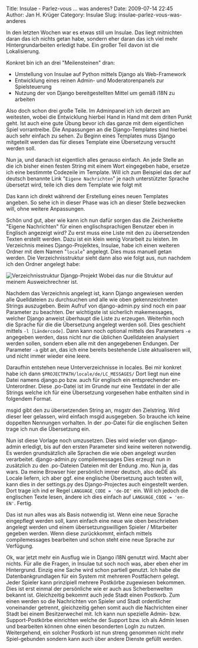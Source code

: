 Title: Insulae - Parlez-vous ... was anderes?
Date: 2009-07-14 22:45
Author: Jan H. Krüger
Category: Insulae
Slug: insulae-parlez-vous-was-anderes

In den letzten Wochen war es etwas still um Insulae. Das liegt
mitnichten daran das ich nichts getan habe, sondern eher daran das ich
viel mehr Hintergrundarbeiten erledigt habe. Ein großer Teil davon ist
die Lokalisierung.

Konkret bin ich an drei "Meilensteinen" dran:

-   Umstellung von Insulae auf Python mittels Django als Web-Framework
-   Entwicklung eines reinen Admin- und Moderatorenpanels zur
    Spielsteuerung
-   Nutzung der von Django bereitgestellten Mittel um gemäß i18N zu
    arbeiten

<p>

Also doch schon drei große Teile. Im Adminpanel ich ich derzeit am
weitesten, wobei die Entwicklung hierbei Hand in Hand mit dem driten
Punkt geht. Ist auch eine gute Übung bevor ich das ganze mit dem
eigentlichen Spiel vorrantreibe. Die Anpassungen an die Django-Templates
sind hierbei auch sehr einfach zu sehen. Zu Beginn eines Templates muss
Django mitgeteilt werden das für dieses Template eine Übersetzung
versucht werden soll.
<p>


Nun ja, und danach ist eigentlich alles genauso einfach. An jede Stelle
an die ich bisher einen festen String mit einem Wort eingegeben habe,
ersetze ich eine bestimmte Codezeile im Template. Will ich zum Beispiel
das der auf deutsch benannte Link "`Eigene Nachrichten`" je nach
unterstützter Sprache übersetzt wird, teile ich dies dem Template wie
folgt mit


<p>


Das kann ich direkt während der Erstellung eines neuen Templates
angeben. So sehe ich in dieser Phase was ich an dieser Stelle bezwecken
will, ohne weitere Anpassungen.

Schön und gut, aber wie kann ich nun dafür sorgen das die Zeichenkette
"Eigene Nachrichten" für einen englischsprachigen Benutzer eben in
Englisch angezeigt wird? Zu erst muss eine Liste mit den zu
übersetzenden Texten erstellt werden. Dazu ist ein klein wenig Vorarbeit
zu leisten. Im Verzeichnis meines Django-Projelktes, Insulae, habe ich
einen weiteren Ordner mit dem Namen "`locale`" angelegt. Dies muss
manuell getan werden. Die Verzeichnisstruktur sieht dann also wie folgt
aus, nun nachdem ich den Ordner angelegt habe:

![Verzeichnisstruktur Djangp-Projekt][]
Wobei das nur die Struktur auf meinem Ausweichrechner ist.

Nachdem das Verzeichnis angelegt ist, kann Django angewiesen werden alle
Quelldateien zu durchsuchen und alle wie oben gekennzeichneten Strings
auszugeben. Beim Aufruf von django-admin.py sind noch ein paar Parameter
zu beachten. Der wichtigste ist sicherlich makemessages, welcher Django
anweist überhaupt die Liste zu erzeugen. Weiterhin noch die Sprache für
die die Übersetzung angelegt werden soll. Dies geschieht mittels
`-l [Ländercode]`. Dann kann noch optional mittels des Parameters
`-e `angegeben werden, dass nicht nur die üblichen Quelldateien
analysiert werden sollen, sondern eben alle mit den angegebenen
Endungen. Der Parameter `-a` gibt an, das ich eine bereits bestehende
Liste aktualiseren will, und nicht immer wieder eine leere.

<p>


Daraufhin entstehen neue Unterverzeichnisse in locales. Bei mir konkret
habe ich dann `$PROJECTPATH/locale/de/LC_MESSAGES/` Dort liegt nun eine
Datei namens django.po bzw. auch für englisch ein entsprechender
en-Unterordner. Diese .po-Datei ist im Grunde nur eine Textdatei in der
alle Strings welche ich für eine Übersetzung vorgesehen habe enthalten
sind in folgendem Format.
<p>


msgid gibt den zu übersetzenden String an, msgstr den Zielstring. Wird
dieser leer gelassen, wird einfach msgid ausgegeben. So brauche ich
keine doppelten Nennungen vorhalten. In der .po-Datei für die englischen
Seiten trage ich nun die Übersetzung ein.


Nun ist diese Vorlage noch umzusetzen. Dies wird wieder von django-admin
erledigt, bis auf den ersten Parameter sind keine weiteren notwendig. Es
werden grundsätzlich alle Sprachen die wie oben angelegt wurden
verarbeitet.
django-admin.py compilemessages
Dies erzeugt nun in zusätzlich zu den .po-Dateien Dateien mit der Endung
.mo. Nun ja, das wars. Da meine Browser hier persönlich immer deutsch,
also deDE als Locale liefern, ich aber ggf. eine englische Übersetzung
auch testen will, kann dies in der settings.py des Django-Projectes auch
eingestellt werden. Dort trage ich ind er Regel
`LANGUAGE_CODE = 'de-DE'` ein. Will ich jedoch die englischen Texte
lesen, ändere ich dies einfach auf `LANGUAGE_CODE = 'en-EN'`. Fertig.

Das ist nun alles was als Basis notwendig ist. Wenn eine neue Sprache
eingepflegt werden soll, kann einfach eine neue wie oben beschrieben
angelegt werden und einem übersetzungswilligen Spieler / Mitarbeiter
gegeben werden. Wenn diese zurückkommt, einfach mittels compilemessages
bearbeiten und schon steht eine neue Sprache zur Verfügung.

Ok, war jetzt mehr ein Ausflug wie in Django i18N genutzt wird. Macht
aber nichts. Für alle die Fragen, in Insulae tut soch noch was, aber
eben eher im Hintergrund. Einzig eine Sache wird schon partiell genutzt.
Ich habe die Datenbankgrundlagen für ein System mit mehreren Postfächern
gelegt. Jeder Spieler kann prinzipiell mehrere Postkörbe zugewiesen
bekommen. Dies ist erst einmal der persönliche wie er auch aus
Scherbenwelten bekannt ist. Gleichzeitig bekommt auch jede Stadt einen
Postkorb. Zum einen werden so die Nachrichten von Spieler und Stadt
ordentlicher voneinander getrennt, gleichzeitig gehen somit auch die
Nachrichten einer Stadt bei einem Besitzerwechel mit. Ich kann nun
spezielle Admin- bzw. Support-Postkörbe einrichten welche der Support
bzw. ich als Admin lesen und bearbeiten können ohne einen besonderten
LogIn zu nutzen. Weitergehend, ein solcher Postkorb ist nun streng
genommen nicht mehr Spiel-gebunden sondern kann auch über andere Dienste
gefüllt werden.

  [Verzeichnisstruktur Djangp-Projekt]: http://www.janhkrueger.de/blog/wp-content/uploads/2009/07/Verz_Struktur_Insulae_Python.png
    "Verzeichnisstruktur Djangp-Projekt"
